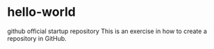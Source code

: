 # hello-world
github official startup repository
This is an exercise in how to create a repository in GitHub.
